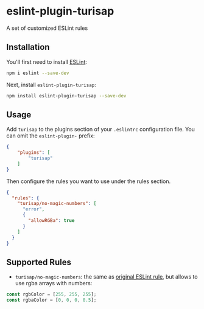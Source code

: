 # eslint-plugin-turisap

A set of customized ESLint rules

## Installation

You'll first need to install [ESLint](https://eslint.org/):

```sh
npm i eslint --save-dev
```

Next, install `eslint-plugin-turisap`:

```sh
npm install eslint-plugin-turisap --save-dev
```

## Usage

Add `turisap` to the plugins section of your `.eslintrc` configuration file. You can omit the `eslint-plugin-` prefix:

```json
{
    "plugins": [
        "turisap"
    ]
}
```


Then configure the rules you want to use under the rules section.

```json
{
  "rules": {
    "turisap/no-magic-numbers": [
      "error",
      {
        "allowRGBa": true
      }
    ]
  }
}
```

## Supported Rules

* `turisap/no-magic-numbers`: the same as [original ESLint rule](https://eslint.org/docs/latest/rules/no-magic-numbers#:~:text=The%20no%2Dmagic%2Dnumbers%20rule,to%20make%20their%20meaning%20explicit.), but allows to use rgba arrays with numbers:

```js
const rgbColor = [255, 255, 255];
const rgbaColor = [0, 0, 0, 0.5];
```


